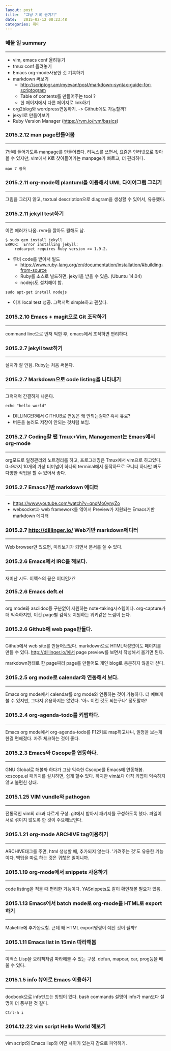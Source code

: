 ```yaml
---
layout: post
title:  "그냥 기록 옮기기"
date:   2015-02-12 00:23:48
categories: 취미
---
```


### 해볼 일 summary
***
- vim, emacs conf 올려놓기
- tmux conf 올려놓기
- Emacs org-mode사용한 것 기록하기
- markdown 써보기 
  - http://scriptogr.am/myevan/post/markdown-syntax-guide-for-scriptogram
  - Table of contents를 만들어주는 tool ?
  - 한 페이지에서 다른 페이지로 link하기
- org2blog와 wordpress연동하기. -> Github에도 가능할까?
- jekyll로 만들어보기
- Ruby Version Manager (https://rvm.io/rvm/basics)

### 2015.2.12 man page만들어봄
***
7번에 들어가도록 manpage를 만들어봤다. 리눅스를 쓰면서, 요즘은 인터넷으로 찾아볼 수 있지만, 
vim에서 K로 찾아들어가는 manpage가 빠르고, 더 편리하다.
```
man 7 항목
```


### 2015.2.11 org-mode에 plantuml을 이용해서 UML 다이어그램 그리기
***
그림을 그리지 않고, textual description으로 diagram을 생성할 수 있어서, 유용했다.

### 2015.2.11 jekyll test하기
***
이런 에러가 나옴. rvm을 깔아도 뭘해도 남.
```
$ sudo gem install jekyll
ERROR:  Error installing jekyll:
	redcarpet requires Ruby version >= 1.9.2.
```
- 루비 code를 받아서 빌드
  - https://www.ruby-lang.org/en/documentation/installation/#building-from-source
  - Ruby를 소스로 빌드하면, jekyll을 받을 수 있음. (Ubuntu 14.04)
  - nodejs도 설치해야 함.
```
sudo apt-get install nodejs
```
- 이후 local test 성공. 그럭저럭 simple하고 괜찮다.

### 2015.2.10 Emacs + magit으로 Git 조작하기
***
command line으로 먼저 익힌 후, emacs에서 조작하면 편리하다.

### 2015.2.7 jekyll test하기
***
설치가 잘 안됨. Ruby는 처음 써본다. 

### 2015.2.7 Markdown으로 code listing을 나타내기
***
그럭저럭 간결하게 나온다. 
```
echo "hello world"
```

* DILLINGER에서 GITHUB로 연동은 왜 안되는걸까? 혹시 유료? 
* 버튼을 눌러도 저장이 안되는 것처럼 보임.

### 2015.2.7 Coding할 땐 Tmux+Vim, Management는 Emacs에서 org-mode
***
org모드로 일정관리와 노트정리를 하고, 프로그래밍은 Tmux에서 vim으로 하고있다. 0~9까지 10개의 가상 터미널이 하나의 terminal에서 동작하므로 모니터 하나만 봐도 다양한 작업을 할 수 있어서 좋다.

### 2015.2.7 Emacs기반 markdown 에디터
***
- https://www.youtube.com/watch?v=qnoMo0ynyZo
- websocket과 web framework를 엮어서 Preview가 지원되는 Emacs기반 markdown 에디터

### 2015.2.7 http://dillinger.io/ Web기반 markdown에디터
***
Web browser만 있으면, 미리보기가 되면서 문서를 쓸 수 있다.

### 2015.2.6 Emacs에서 IRC를 해보다.
***
재미난 시도. 이맥스의 끝은 어디인가?

### 2015.2.6 Emacs deft.el
***
org mode와 asciidoc등 구분없이 지원하는 note-taking시스템이다. org-capture가 더 익숙하지만, 이건 page별 검색도 지원하는 위키같은 느낌이 든다.

### 2015.2.6 Github에 web page만들다.
***
Github에서 web site를 만들어보았다. markdown으로 HTML작성없이도 페이지를 만들 수 있다.
http://dillinger.io/에서 page preview를 보면서 작성해서 옮기면 된다.

markdown형태로 한 page짜리 page를 만들어도 개인 blog로 충분하지 않을까 싶다.

### 2015.2.5 org mode로 calendar와 연동해서 보다.
***
Emacs org mode에서 calendar를 org mode와 연동하는 것이 가능하다.  더 예쁘게 볼 수 있지만, 그다지 유용하지는 않았다. '아~ 이런 것도 되는구나' 정도랄까?

### 2015.2.4 org-agenda-todo를 키맵하다.
***
Emacs org mode에서 org-agenda-todo를 F12키로 map하고나니, 일정을 보는게 한결 편해졌다. 자주 체크하는 것이 좋다.

### 2015.2.3 Emacs와 Cscope를 연동하다.
***
GNU Global로 해볼까 하다가 그냥 익숙한 Cscope를 Emacs에 연동해봄. xcscope.el 패키지를 설치하면, 쉽게 할수 있다. 하지만 vim보다 아직 키맵이 익숙하지 않고 불편한 상태.

### 2015.1.25 VIM vundle와 pathogon
***
전통적인 vim의 dir과 다르게 구성. git에서 받아서 패키지를 구성하도록 했다. 파일이 서로 섞이지 않도록 한 것이 주요해보인다.

### 2015.1.21 org-mode ARCHIVE tag이용하기
***
ARCHIVE태그를 주면, html 생성할 때, 추가되지 않는다. '가려주는 것'도 유용한 기능이다. 백업을 따로 하는 것은 귀찮은 일이니까.

### 2015.1.19 org-mode에서 snippets 사용하기
***
code listing을 적을 때 편리한 기능이다. YASnippets도 같이 확인해볼 필요가 있음.

### 2015.1.13 Emacs에서 batch mode로 org-mode를 HTML로 export하기
***
Makefile에 추가완료함. 근데 왜 HTML export명령이 예전 것이 될까?

### 2015.1.11 Emacs list in 15min 따라해봄
***
이맥스 Lisp을 요리책처럼 따라해볼 수 있는 구성.
defun, mapcar, car, prog등을 배울 수 있다.

### 2015.1.5 info 뷰어로 Emacs 이용하기
***
docbook으로 info만드는 방법이 있다. bash commands 설명이 info가 man보다 설명이 더 풍부한 것 같다.

    Ctrl-h i

### 2014.12.22 vim script Hello World 해보기
***
vim script와 Emacs lisp와 어떤 차이가 있는지 감으로 파악하기.

